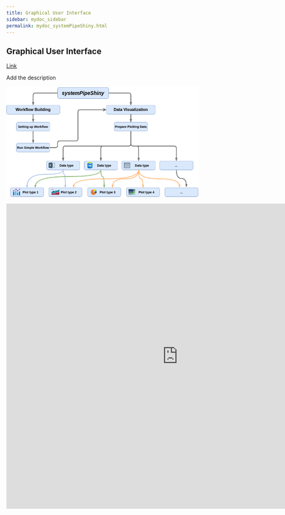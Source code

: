 ```yaml
---
title: Graphical User Interface
sidebar: mydoc_sidebar
permalink: mydoc_systemPipeShiny.html
---
```


## Graphical User Interface

[Link](https://tgirke.shinyapps.io/systemPipeShiny/)

Add the description

![image](pages/mydoc/miscellaneous_images/systemPipeShiny.png) 

<iframe src="https://tgirke.shinyapps.io/systemPipeShiny/" style="border: none; width: 900px; height: 800px"></iframe>


